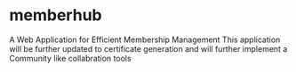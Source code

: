 # memberhub
A Web Application for Efficient Membership Management 
This application will be further updated to certificate generation and will further implement a Community like collabration tools 
